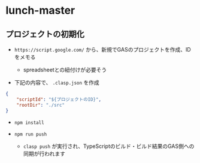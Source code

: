 # lunch-master

## プロジェクトの初期化

* `https://script.google.com/` から、新規でGASのプロジェクトを作成、IDをメモる
    * spreadsheetとの紐付けが必要そう

* 下記の内容で、 `.clasp.json` を作成

```json
{
    "scriptId": "${プロジェクトのID}",
    "rootDir": "./src"
}
```

* `npm install`

* `npm run push`
    * `clasp push` が実行され、TypeScriptのビルド・ビルド結果のGAS側への同期が行われます